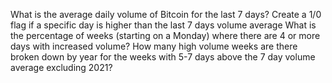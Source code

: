 What is the average daily volume of Bitcoin for the last 7 days?
Create a 1/0 flag if a specific day is higher than the last 7 days volume average
What is the percentage of weeks (starting on a Monday) where there are 4 or more days with increased volume?
How many high volume weeks are there broken down by year for the weeks with 5-7 days above the 7 day volume average excluding 2021?
